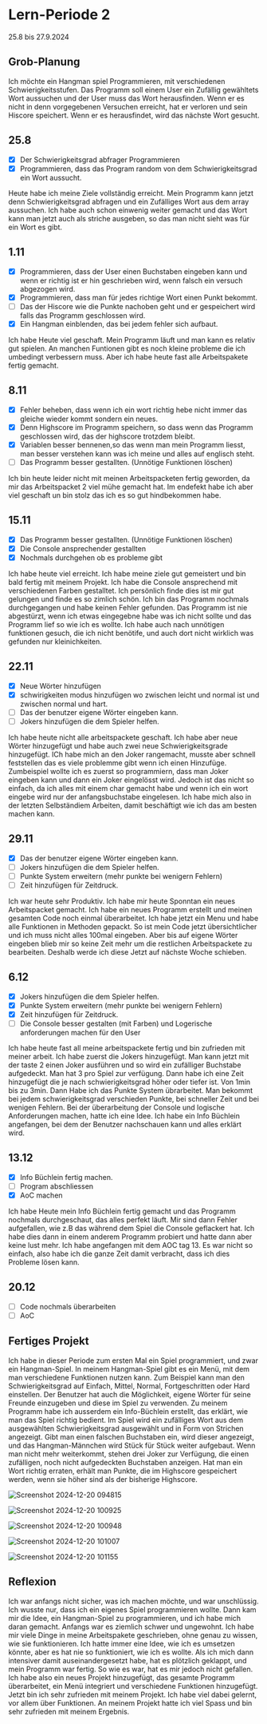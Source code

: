 # Lern-Periode 2
25.8 bis 27.9.2024

## Grob-Planung
Ich möchte ein Hangman spiel Programmieren, mit verschiedenen Schwierigkeitsstufen. Das Programm soll einem User ein Zufällig gewähltets Wort aussuchen und der User muss das Wort herausfinden. Wenn er es nicht in denn vorgegebenen Versuchen erreicht, hat er verloren und sein Hiscore speichert. Wenn er es herausfindet, wird das nächste Wort gesucht. 
## 25.8
- [x] Der Schwierigkeitsgrad abfrager Programmieren
- [x] Programmieren, dass das Program random von dem Schwierigkeitsgrad ein Wort aussucht.

Heute habe ich meine Ziele vollständig erreicht. Mein Programm kann jetzt denn Schwierigkeitsgrad abfragen und ein Zufälliges Wort aus dem array aussuchen. Ich habe auch schon einwenig weiter gemacht und das Wort kann man jetzt auch als striche ausgeben, so das man nicht sieht was für ein Wort es gibt.

## 1.11
- [x] Programmieren, dass der User einen Buchstaben eingeben kann und wenn er richtig ist er hin geschrieben wird, wenn falsch ein versuch abgezogen wird.
- [x] Programmieren, dass man für jedes richtige Wort einen Punkt bekommt. 
- [ ] Das der Hiscore wie die Punkte nachoben geht und er gespeichert wird falls das Programm geschlossen wird.
- [x] Ein Hangman einblenden, das bei jedem fehler sich aufbaut.

Ich habe Heute viel geschaft. Mein Programm läuft und man kann es relativ gut spielen. An manchen Funtionen gibt es noch kleine probleme die ich umbedingt verbessern muss. Aber ich habe heute fast alle Arbeitspakete fertig gemacht.

## 8.11
- [x] Fehler beheben, dass wenn ich ein wort richtig hebe nicht immer das gleiche wieder kommt sondern ein neues.
- [x] Denn Highscore im Programm speichern, so dass wenn das Programm geschlossen wird, das der highscore trotzdem bleibt.
- [x] Variablen besser bennenen,so das wenn man mein Programm liesst, man besser verstehen kann was ich meine und alles auf englisch steht.
- [ ] Das Programm besser gestallten. (Unnötige Funktionen löschen)

Ich bin heute leider nicht mit meinen Arbeitspacketen fertig geworden, da mir das Arbeitspacket 2 viel mühe gemacht hat. Im endefekt habe ich aber viel geschaft un bin stolz das ich es so gut hindbekommen habe.

## 15.11
- [x] Das Programm besser gestallten. (Unnötige Funktionen löschen)
- [x] Die Console ansprechender gestallten
- [x] Nochmals durchgehen ob es probleme gibt

Ich habe heute viel erreicht. Ich habe meine ziele gut gemeistert und bin bald fertig mit meinem Projekt. Ich habe die Console ansprechend mit verschiedenen Farben gestalltet. Ich persönlich finde dies ist mir gut gelungen und finde es so zimlich schön. Ich bin das Programm nochmals durchgegangen und habe keinen Fehler gefunden. Das Programm ist nie abgestürzt, wenn ich etwas eingegebne habe was ich nicht sollte und das Programm lief so wie ich es wollte. Ich habe auch nach unnötigen funktionen gesuch, die ich nicht benötife, und auch dort nicht wirklich was gefunden nur kleinichkeiten.

##  22.11

- [X] Neue Wörter hinzufügen
- [X] schwirigkeiten modus hinzufügen wo zwischen leicht und normal ist und zwischen normal und hart.
- [ ] Das der benutzer eigene Wörter eingeben kann.
- [ ] Jokers hinzufügen die dem Spieler helfen.

Ich habe heute nicht alle arbeitspackete geschaft. Ich habe aber neue Wörter hinzugefügt und habe auch zwei neue Schwierigkeitsgrade hinzugefügt. ICh habe mich an den Joker rangemacht, musste aber schnell feststellen das es viele problemme gibt wenn ich einen Hinzufüge. Zumbeispiel wollte ich es zuerst so programmiern, dass man Joker eingeben kann und dann ein Joker eingelösst wird. Jedoch ist das nicht so einfach, da ich alles mit einem char gemacht habe und wenn ich ein wort eingebe wird nur der anfangsbuchstabe eingelesen. Ich habe mich also in der letzten Selbständiem Arbeiten, damit beschäftigt wie ich das am besten machen kann. 

## 29.11
- [X] Das der benutzer eigene Wörter eingeben kann.
- [ ] Jokers hinzufügen die dem Spieler helfen.
- [ ] Punkte System erweitern (mehr punkte bei wenigern Fehlern)
- [ ] Zeit hinzufügen für Zeitdruck.

Ich war heute sehr Produktiv. Ich habe mir heute Sponntan ein neues Arbeitspacket gemacht. Ich habe ein neues Programm erstellt und meinen gesamten Code noch einmal überarbeitet. Ich habe jetzt ein Menu und habe alle Funktionen in Methoden gepackt. So ist mein Code jetzt übersichtlicher und ich muss nicht alles 100mal eingeben. Aber bis auf eigene Wörter eingeben blieb mir so keine Zeit mehr um die restlichen Arbeitspackete zu bearbeiten. Deshalb werde ich diese Jetzt auf nächste Woche schieben.

## 6.12
- [x] Jokers hinzufügen die dem Spieler helfen.
- [X] Punkte System erweitern (mehr punkte bei wenigern Fehlern)
- [X] Zeit hinzufügen für Zeitdruck.
- [ ] Die Console besser gestalten (mit Farben) und Logerische anforderungen machen für den User

Ich habe heute fast all meine arbeitspackete fertig und bin zufrieden mit meiner arbeit. Ich habe zuerst die Jokers hinzugefügt. Man kann jetzt mit der taste 2 einen Joker ausführen und so wird ein zufälliger Buchstabe aufgedeckt. Man hat 3 pro Spiel zur verfügung. Dann habe ich eine Zeit hinzugefügt die je nach schwierigkeitsgrad höher oder tiefer ist. Von 1min bis zu 3min. Dann Habe ich das Punkte System übrarbeitet. Man bekommt bei jedem schwierigkeitsgrad verschieden Punkte, bei schneller Zeit und bei wenigen Fehlern. Bei der überarbeitung der Console und logische Anforderungen machen, hatte ich eine Idee. Ich habe ein Info Büchlein angefangen, bei dem der Benutzer nachschauen kann und alles erklärt wird.

## 13.12
- [x] Info Büchlein fertig machen.
- [ ] Program abschliessen
- [x] AoC machen

Ich habe Heute mein Info Büchlein fertig gemacht und das Programm nochmals durchgeschaut, das alles perfekt läuft. Mir sind dann Fehler aufgefallen, wie z.B das während dem Spiel die Console geflackert hat. Ich habe dies dann in einem anderem Programm probiert und hatte dann aber keine lust mehr. Ich habe angefangen mit dem AOC tag 13. Es war nicht so einfach, also habe ich die ganze Zeit damit verbracht, dass ich dies Probleme lösen kann.

## 20.12
- [ ] Code nochmals überarbeiten
- [ ] AoC

## Fertiges Projekt

Ich habe in dieser Periode zum ersten Mal ein Spiel programmiert, und zwar ein Hangman-Spiel. In meinem Hangman-Spiel gibt es ein Menü, mit dem man verschiedene Funktionen nutzen kann. Zum Beispiel kann man den Schwierigkeitsgrad auf Einfach, Mittel, Normal, Fortgeschritten oder Hard einstellen. Der Benutzer hat auch die Möglichkeit, eigene Wörter für seine Freunde einzugeben und diese im Spiel zu verwenden. Zu meinem Programm habe ich ausserdem ein Info-Büchlein erstellt, das erklärt, wie man das Spiel richtig bedient. Im Spiel wird ein zufälliges Wort aus dem ausgewählten Schwierigkeitsgrad ausgewählt und in Form von Strichen angezeigt. Gibt man einen falschen Buchstaben ein, wird dieser angezeigt, und das Hangman-Männchen wird Stück für Stück weiter aufgebaut. Wenn man nicht mehr weiterkommt, stehen drei Joker zur Verfügung, die einen zufälligen, noch nicht aufgedeckten Buchstaben anzeigen. Hat man ein Wort richtig erraten, erhält man Punkte, die im Highscore gespeichert werden, wenn sie höher sind als der bisherige Highscore.

![Screenshot 2024-12-20 094815](https://github.com/user-attachments/assets/f5f7dae5-ac8e-4bd7-9193-e1249707b139)

![Screenshot 2024-12-20 100925](https://github.com/user-attachments/assets/f815381c-d99f-42c0-8cc1-35eb4d93c222)

![Screenshot 2024-12-20 100948](https://github.com/user-attachments/assets/1b39b495-7439-4c52-88ee-577091234843)

![Screenshot 2024-12-20 101007](https://github.com/user-attachments/assets/c1e28e5f-bfb5-46d6-a9a2-78abec22da35)

![Screenshot 2024-12-20 101155](https://github.com/user-attachments/assets/ee6e3287-3ab4-422e-8788-1a7d5ae5bacb)

## Reflexion
Ich war anfangs nicht sicher, was ich machen möchte, und war unschlüssig. Ich wusste nur, dass ich ein eigenes Spiel programmieren wollte. Dann kam mir die Idee, ein Hangman-Spiel zu programmieren, und ich habe mich daran gemacht. Anfangs war es ziemlich schwer und ungewohnt. Ich habe mir viele Dinge in meine Arbeitspakete geschrieben, ohne genau zu wissen, wie sie funktionieren. Ich hatte immer eine Idee, wie ich es umsetzen könnte, aber es hat nie so funktioniert, wie ich es wollte.
Als ich mich dann intensiver damit auseinandergesetzt habe, hat es plötzlich geklappt, und mein Programm war fertig. So wie es war, hat es mir jedoch nicht gefallen. Ich habe also ein neues Projekt hinzugefügt, das gesamte Programm überarbeitet, ein Menü integriert und verschiedene Funktionen hinzugefügt. Jetzt bin ich sehr zufrieden mit meinem Projekt. Ich habe viel dabei gelernt, vor allem über Funktionen.
An meinem Projekt hatte ich viel Spass und bin sehr zufrieden mit meinem Ergebnis.



